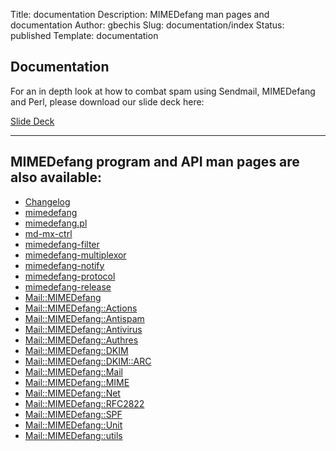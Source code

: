 Title: documentation
Description: MIMEDefang man pages and documentation
Author: gbechis
Slug: documentation/index
Status: published
Template: documentation

## Documentation

For an in depth look at how to combat spam using Sendmail, MIMEDefang and Perl, please download our slide deck here: 

[Slide Deck  
](https://mcgrail.com/downloads/The%20Perl%20Conference%202019%20-%20%20Fighting%20Spam%20with%20Perl%20using%20Apache%20SpamAssassin%20&%20MIMEDefang%20.pdf)

---

## MIMEDefang program and API man pages are also available:  

- [Changelog](/documentation/Changelog.html)
- [mimedefang](../man_mimedefang.html)  
- [mimedefang.pl](../man_mimedefang_pl.html)
- [md-mx-ctrl](../man_md-mx-ctrl.html)  
- [mimedefang-filter](../man_mimedefang-filter.html)  
- [mimedefang-multiplexor](../man_mimedefang-multiplexor.html)  
- [mimedefang-notify](../man_mimedefang-notify.html)  
- [mimedefang-protocol](../man_mimedefang-protocol.html)  
- [mimedefang-release](../man_mimedefang-release.html)  
- [Mail::MIMEDefang](../man_Mail::MIMEDefang.html)  
- [Mail::MIMEDefang::Actions](../man_Mail::MIMEDefang::Actions.html)  
- [Mail::MIMEDefang::Antispam](../man_Mail::MIMEDefang::Antispam.html)  
- [Mail::MIMEDefang::Antivirus](../man_Mail::MIMEDefang::Antivirus.html)  
- [Mail::MIMEDefang::Authres](../man_Mail::MIMEDefang::Authres.html)  
- [Mail::MIMEDefang::DKIM](../man_Mail::MIMEDefang::DKIM.html)  
- [Mail::MIMEDefang::DKIM::ARC](../man_Mail::MIMEDefang::DKIM::ARC.html)  
- [Mail::MIMEDefang::Mail](../man_Mail::MIMEDefang::Mail.html)  
- [Mail::MIMEDefang::MIME](../man_Mail::MIMEDefang::MIME.html)  
- [Mail::MIMEDefang::Net](../man_Mail::MIMEDefang::Net.html)  
- [Mail::MIMEDefang::RFC2822](../man_Mail::MIMEDefang::RFC2822.html)  
- [Mail::MIMEDefang::SPF](../man_Mail::MIMEDefang::SPF.html)  
- [Mail::MIMEDefang::Unit](../man_Mail::MIMEDefang::Unit.html)  
- [Mail::MIMEDefang::utils](../man_Mail::MIMEDefang::Utils.html)  
